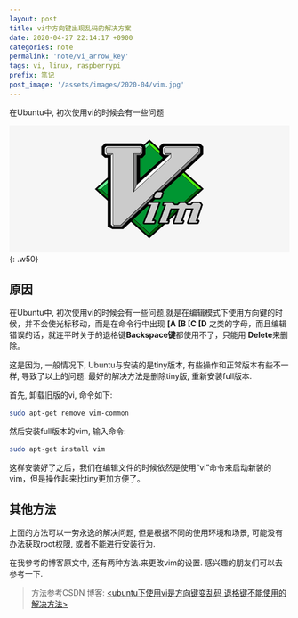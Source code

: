 ```yaml
---
layout: post
title: vi中方向键出现乱码的解决方案
date: 2020-04-27 22:14:17 +0900
categories: note
permalink: 'note/vi_arrow_key'
tags: vi, linux, raspberrypi
prefix: 笔记
post_image: '/assets/images/2020-04/vim.jpg'
---
```

在Ubuntu中, 初次使用vi的时候会有一些问题

![vim_logo](/assets/images/2020-04/vim.jpg){: .w50}

## 原因

在Ubuntu中, 初次使用vi的时候会有一些问题,就是在编辑模式下使用方向键的时候，并不会使光标移动，而是在命令行中出现 **[A [B [C [D** 之类的字母，而且编辑错误的话，就连平时关于的退格键**Backspace键**都使用不了，只能用 **Delete**来删除。

这是因为, 一般情况下, Ubuntu与安装的是tiny版本, 有些操作和正常版本有些不一样, 导致了以上的问题. 最好的解决方法是删除tiny版, 重新安装full版本.

首先, 卸载旧版的vi, 命令如下:
```bash
sudo apt-get remove vim-common
```
然后安装full版本的vim, 输入命令:
```bash
sudo apt-get install vim
```
这样安装好了之后，我们在编辑文件的时候依然是使用“vi”命令来启动新装的vim，但是操作起来比tiny更加方便了。

## 其他方法
上面的方法可以一劳永逸的解决问题, 但是根据不同的使用环境和场景, 可能没有办法获取root权限, 或者不能进行安装行为.

在我参考的博客原文中, 还有两种方法.来更改vim的设置. 感兴趣的朋友们可以去参考一下.


> 方法参考CSDN 博客: [<ubuntu下使用vi是方向键变乱码 退格键不能使用的解决方法>](https://blog.csdn.net/AI_Net/article/details/7710324)